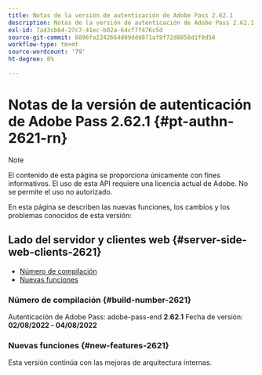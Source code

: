 ```yaml
---
title: Notas de la versión de autenticación de Adobe Pass 2.62.1
description: Notas de la versión de autenticación de Adobe Pass 2.62.1
exl-id: 7a43cb64-27c7-41ec-b02a-64cf7f476c5d
source-git-commit: 8896fa2242664d09ddd871af8f72d8858d1f0d50
workflow-type: tm+mt
source-wordcount: '79'
ht-degree: 0%

---
```


# Notas de la versión de autenticación de Adobe Pass 2.62.1 {#pt-authn-2621-rn}

>[!NOTE]
>
>El contenido de esta página se proporciona únicamente con fines informativos. El uso de esta API requiere una licencia actual de Adobe. No se permite el uso no autorizado.

En esta página se describen las nuevas funciones, los cambios y los problemas conocidos de esta versión:

## Lado del servidor y clientes web {#server-side-web-clients-2621}

* [Número de compilación](#build-number-2621)
* [Nuevas funciones](#new-features-2621)

### Número de compilación {#build-number-2621}

Autenticación de Adobe Pass: adobe-pass-end **2.62.1**
Fecha de versión: **02/08/2022 - 04/08/2022**

### Nuevas funciones {#new-features-2621}

Esta versión continúa con las mejoras de arquitectura internas.
